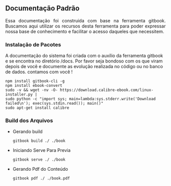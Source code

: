 ## Documentação Padrão

<p style="text-align: justify;">
Essa documentação foi construida com base na ferramenta gitbook. Buscamos aqui utilizar os recursos desta ferramenta para poder expressar nossa base de conhecimento e facilitar o acesso daqueles que necessitem.
</p>

### Instalação de Pacotes

<p>A documentação do sistema foi criada com o auxílio da ferramenta gitbook e se encontra no diretório /docs. Por favor seja bondoso com os que viram depois de você e documente as evolução realizada no código ou no banco de dados. contamos com você !
</p>

    npm install gitbook-cli -g
    npm install ebook-convert
    sudo -v && wget -nv -O- https://download.calibre-ebook.com/linux-installer.py | 
    sudo python -c "import sys; main=lambda:sys.stderr.write('Download failed\n'); exec(sys.stdin.read()); main()"
    sudo apt-get install calibre

### Build dos Arquivos

- Gerando build

      gitbook build ./ ./book

- Iniciando Serve Para Previa

      gitbook serve ./ ./book

- Gerando Pdf do Conteúdo

      gitbook pdf ./ ./book.pdf
